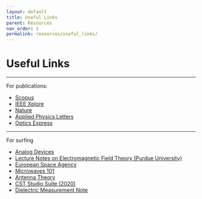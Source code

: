 ```yaml
---
layout: default
title: Useful Links
parent: Resources
nav_order: 1
permalink: resources/useful_links/
---
```


# Useful Links

---

For publications:
- [Scopus](https://www.scopus.com/search/form.uri?display=basic#basic)
- [IEEE Xplore](https://ieeexplore.ieee.org/Xplore/home.jsp)
- [Nature](https://www.nature.com/)
- [Applied Physics Letters](https://pubs.aip.org/aip/apl)
- [Optics Express](https://opg.optica.org/oe/home.cfm)

---

For surfing
- [Analog Devices](https://www.analog.com/en/resources/analog-dialogue.html)
- [Lecture Notes on Electromagnetic Field Theory (Purdue University)](https://engineering.purdue.edu/wcchew/ece604s19.html)
- [European Space Agency](https://www.esa.int/Enabling_Support)
- [Microwaves 101](https://www.microwaves101.com/)
- [Antenna Theory](https://www.antenna-theory.com/)
- [CST Studio Suite (2020)](https://space.mit.edu/RADIO/CST_online/cst_studio_suite_help.htm)
- [Dielectric Measurement Note](https://cdn.rohde-schwarz.com/pws/dl_downloads/dl_application/00aps_undefined/RAC-0607-0019_1_5E.pdf)